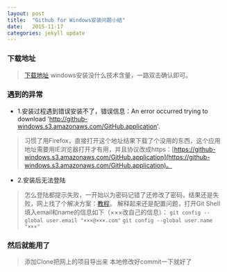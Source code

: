 ```yaml
---
layout: post
title:  "Github for Windows安装问题小结"
date:   2015-11-17
categories: jekyll update
---
```



### 下载地址
> [下载地址](http://github-for-windows.en.softonic.com/)
> windows安装没什么技术含量，一路双击确认即可。

### 遇到的异常
* 1.安装过程遇到错误安装不了，错误信息：An error occurred trying to download 'http://github-windows.s3.amazonaws.com/GitHub.application'.
> 习惯了用Firefox，直接打开这个地址结果下载了个没用的东西，这个应用地址需要用IE浏览器打开才有用，并且协议改成https：[https://github-windows.s3.amazonaws.com/GitHub.application](https://github-windows.s3.amazonaws.com/GitHub.application)。

* 2.安装后无法登陆
> 怎么登陆都提示失败，一开始以为密码记错了还修改了密码，结果还是失败，网上找了个解决方案：[教程](http://www.thinkphp.cn/topic/14038.html)。
> 解释起来还是配置问题，打开Git Shell填入email和name的信息如下（×××改自己的信息）：
`git config --global user.email "×××@×××.com"`
`git config --global user.name "×××"`

### 然后就能用了
> 添加Clone把网上的项目导出来
> 本地修改好commit一下就好了

